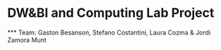 DW&BI and Computing Lab Project
===============================

*** Team: Gaston Besanson, Stefano Costantini, Laura Cozma & Jordi Zamora Munt


